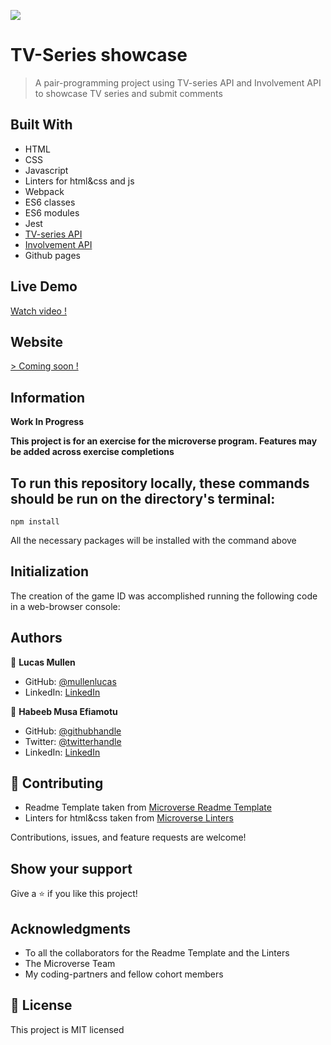 ![](https://img.shields.io/badge/Microverse-blueviolet)

# TV-Series showcase

> A pair-programming project using TV-series API and Involvement API to showcase TV series and submit comments

## Built With

- HTML
- CSS
- Javascript
- Linters for html&css and js
- Webpack
- ES6 classes
- ES6 modules
- Jest
- [TV-series API](https://www.tvmaze.com/api)
- [Involvement API](https://www.notion.so/Involvement-API-869e60b5ad104603aa6db59e08150270)
- Github pages

## Live Demo

[Watch video !](https://drive.google.com/file/d/1TV6W07lS4zedpbGU_WjFpsNSohtWaP9g/view?usp=sharing)

## Website

[> Coming soon !](https://mullenlucas.github.io/tv-series-showcase/dist/)

## Information

**Work In Progress**

**This project is for an exercise for the microverse program. Features may be added across exercise completions**

## To run this repository locally, these commands should be run on the directory's terminal:

```
npm install

```
All the necessary packages will be installed with the command above

## Initialization

The creation of the game ID was accomplished running the following code in a web-browser console:

## Authors

👤 **Lucas Mullen**

- GitHub: [@mullenlucas](https://github.com/mullenlucas)
- LinkedIn: [LinkedIn](https://www.linkedin.com/in/lucas-mullen-447312119/)

👤 **Habeeb Musa Efiamotu**

- GitHub: [@githubhandle](https://github.com/Efiamotu-1)
- Twitter: [@twitterhandle](https://twitter.com/EFYAMOTU)
- LinkedIn: [LinkedIn](https://www.linkedin.com/in/musa-habeeb/)

## 🤝 Contributing

 - Readme Template taken from [Microverse Readme Template](https://github.com/microverseinc/readme-template)
 - Linters for html&css taken from [Microverse Linters](https://github.com/microverseinc/linters-config)
 
Contributions, issues, and feature requests are welcome!

## Show your support

Give a ⭐️ if you like this project!

## Acknowledgments

- To all the collaborators for the Readme Template and the Linters
- The Microverse Team
- My coding-partners and fellow cohort members

## 📝 License

This project is MIT licensed

